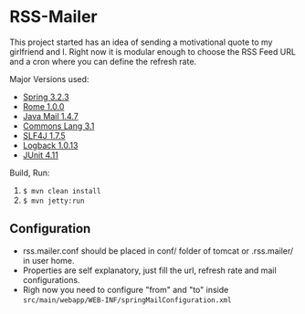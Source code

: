 RSS-Mailer
==========

This project started has an idea of sending a motivational quote to my girlfriend and I.
Right now it is modular enough to choose the RSS Feed URL and a cron where you can define the refresh rate.

Major Versions used:

* [Spring 3.2.3](http://www.springsource.org/spring-framework)
* [Rome 1.0.0](https://rometools.jira.com/wiki/display/ROME/Home)
* [Java Mail 1.4.7](http://www.oracle.com/technetwork/java/javamail/index.html)
* [Commons Lang 3.1](http://commons.apache.org/proper/commons-lang/)
* [SLF4J 1.7.5](http://www.slf4j.org/)
* [Logback 1.0.13](http://logback.qos.ch/)
* [JUnit 4.11](http://junit.org/)

Build, Run:

1. `$ mvn clean install`
2. `$ mvn jetty:run`

## Configuration
- rss.mailer.conf should be placed in conf/ folder of tomcat or .rss.mailer/ in user home.
- Properties are self explanatory, just fill the url, refresh rate and mail configurations.
- Righ now you need to configure "from" and "to" inside `src/main/webapp/WEB-INF/springMailConfiguration.xml`
